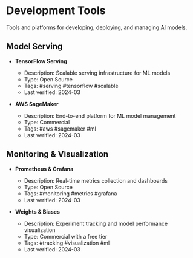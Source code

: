 # Development Tools

Tools and platforms for developing, deploying, and managing AI models.

## Model Serving

- **TensorFlow Serving**
  - Description: Scalable serving infrastructure for ML models
  - Type: Open Source
  - Tags: #serving #tensorflow #scalable
  - Last verified: 2024-03

- **AWS SageMaker**
  - Description: End-to-end platform for ML model management
  - Type: Commercial
  - Tags: #aws #sagemaker #ml
  - Last verified: 2024-03

## Monitoring & Visualization

- **Prometheus & Grafana**
  - Description: Real-time metrics collection and dashboards
  - Type: Open Source
  - Tags: #monitoring #metrics #grafana
  - Last verified: 2024-03

- **Weights & Biases**
  - Description: Experiment tracking and model performance visualization
  - Type: Commercial with a free tier
  - Tags: #tracking #visualization #ml
  - Last verified: 2024-03 